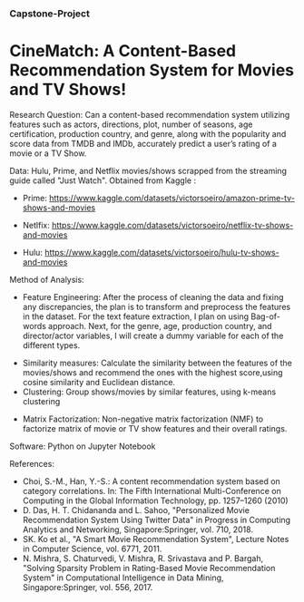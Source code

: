 ### Capstone-Project
# CineMatch: A Content-Based Recommendation System for Movies and TV Shows!

Research Question: Can a content-based recommendation system utilizing features such as actors, directions, plot, number of seasons, age certification, production country, and genre, along with the popularity and score data from TMDB and IMDb, accurately predict a user’s rating of a movie or a TV Show. 

Data: Hulu, Prime, and Netflix movies/shows scrapped from the streaming guide called "Just Watch". Obtained from Kaggle :
  - Prime: https://www.kaggle.com/datasets/victorsoeiro/amazon-prime-tv-shows-and-movies
  + Netlfix: https://www.kaggle.com/datasets/victorsoeiro/netflix-tv-shows-and-movies
  * Hulu: https://www.kaggle.com/datasets/victorsoeiro/hulu-tv-shows-and-movies
  
  
Method of Analysis: 
  -	Feature Engineering: After the process of cleaning the data and fixing any discrepancies, the plan is to transform and preprocess the features in the dataset. For the text feature extraction, I plan on using Bag-of-words approach. Next, for the genre, age, production country, and director/actor variables, I will create a dummy variable for each of the different types. 
  +	Similarity measures: Calculate the similarity between the features of the movies/shows and recommend the ones with the highest score,using cosine similarity and Euclidean distance. 
  +	Clustering: Group shows/movies by similar features, using k-means clustering
  *	Matrix Factorization: Non-negative matrix factorization (NMF) to factorize matrix of movie or TV show features and their overall ratings.

Software: Python on Jupyter Notebook

References: 
  -	Choi, S.-M., Han, Y.-S.: A content recommendation system based on category correlations. In: The Fifth International Multi-Conference on Computing in the Global Information Technology, pp. 1257–1260 (2010)
  -	D. Das, H. T. Chidananda and L. Sahoo, "Personalized Movie Recommendation System Using Twitter Data" in Progress in Computing Analytics and Networking, Singapore:Springer, vol. 710, 2018.
  -	SK. Ko et al., "A Smart Movie Recommendation System", Lecture Notes in Computer Science, vol. 6771, 2011.
  -	N. Mishra, S. Chaturvedi, V. Mishra, R. Srivastava and P. Bargah, "Solving Sparsity Problem in Rating-Based Movie Recommendation System" in Computational Intelligence in Data Mining, Singapore:Springer, vol. 556, 2017.


